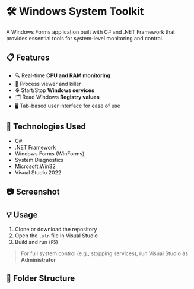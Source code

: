 # 🛠️ Windows System Toolkit

A Windows Forms application built with C# and .NET Framework that provides essential tools for system-level monitoring and control.

## 📋 Features

- 🔍 Real-time **CPU and RAM monitoring**
- 🧠 Process viewer and killer
- ⚙️ Start/Stop **Windows services**
- 🗂️ Read Windows **Registry values**
- 🖥️ Tab-based user interface for ease of use

## 🚀 Technologies Used

- C#
- .NET Framework
- Windows Forms (WinForms)
- System.Diagnostics
- Microsoft.Win32
- Visual Studio 2022

## 📷 Screenshot


## 💡 Usage

1. Clone or download the repository
2. Open the `.sln` file in Visual Studio
3. Build and run (`F5`)

> For full system control (e.g., stopping services), run Visual Studio as **Administrator**

## 🧩 Folder Structure

